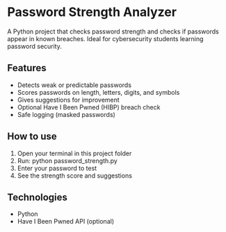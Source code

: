 # Password Strength Analyzer

A Python project that checks password strength and checks if passwords appear in known breaches. Ideal for cybersecurity students learning password security.

## Features

- Detects weak or predictable passwords
- Scores passwords on length, letters, digits, and symbols
- Gives suggestions for improvement
- Optional Have I Been Pwned (HIBP) breach check
- Safe logging (masked passwords)

## How to use

1. Open your terminal in this project folder
2. Run:
   python password_strength.py
3. Enter your password to test
4. See the strength score and suggestions

## Technologies

- Python
- Have I Been Pwned API (optional)